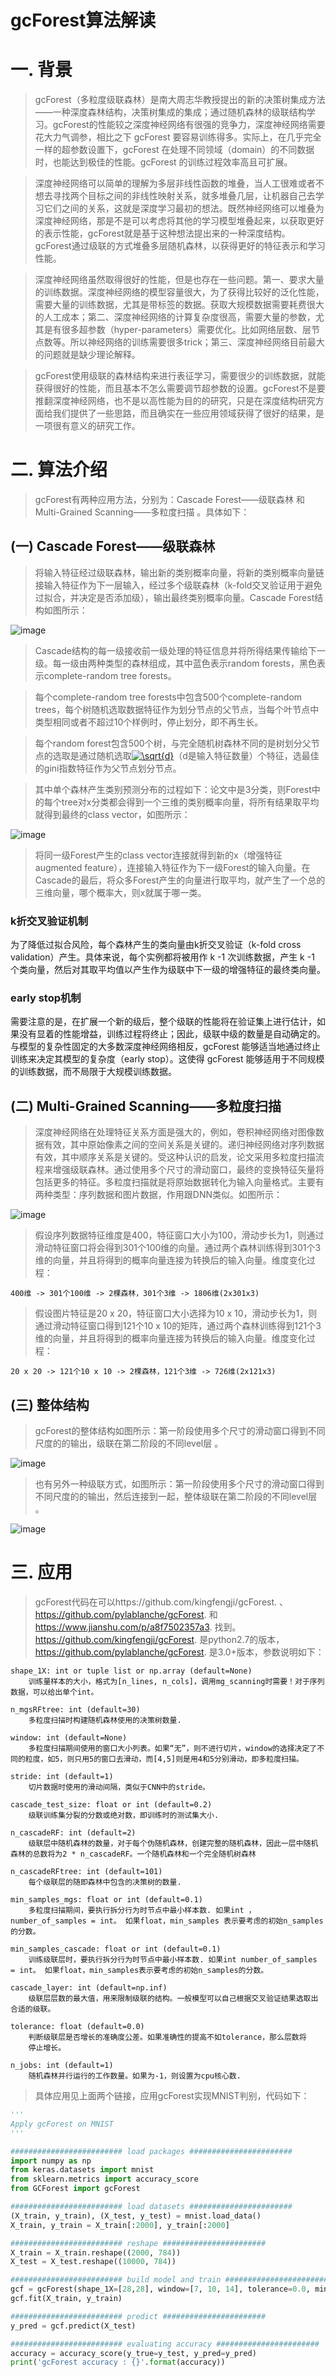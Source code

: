 gcForest算法解读
===============

# 一. 背景

> gcForest（多粒度级联森林）是南大周志华教授提出的新的决策树集成方法——一种深度森林结构，决策树集成的集成；通过随机森林的级联结构学习。gcForest的性能较之深度神经网络有很强的竞争力，深度神经网络需要花大力气调参，相比之下 gcForest 要容易训练得多。实际上，在几乎完全一样的超参数设置下，gcForest 在处理不同领域（domain）的不同数据时，也能达到极佳的性能。gcForest 的训练过程效率高且可扩展。

> 深度神经网络可以简单的理解为多层非线性函数的堆叠，当人工很难或者不想去寻找两个目标之间的非线性映射关系，就多堆叠几层，让机器自己去学习它们之间的关系，这就是深度学习最初的想法。既然神经网络可以堆叠为深度神经网络，那是不是可以考虑将其他的学习模型堆叠起来，以获取更好的表示性能，gcForest就是基于这种想法提出来的一种深度结构。gcForest通过级联的方式堆叠多层随机森林，以获得更好的特征表示和学习性能。

> 深度神经网络虽然取得很好的性能，但是也存在一些问题。第一、要求大量的训练数据。深度神经网络的模型容量很大，为了获得比较好的泛化性能，需要大量的训练数据，尤其是带标签的数据。获取大规模数据需要耗费很大的人工成本；第二、深度神经网络的计算复杂度很高，需要大量的参数，尤其是有很多超参数（hyper-parameters）需要优化。比如网络层数、层节点数等。所以神经网络的训练需要很多trick；第三、深度神经网络目前最大的问题就是缺少理论解释。

> gcForest使用级联的森林结构来进行表征学习，需要很少的训练数据，就能获得很好的性能，而且基本不怎么需要调节超参数的设置。gcForest不是要推翻深度神经网络，也不是以高性能为目的的研究，只是在深度结构研究方面给我们提供了一些思路，而且确实在一些应用领域获得了很好的结果，是一项很有意义的研究工作。

# 二. 算法介绍

> gcForest有两种应用方法，分别为：Cascade Forest——级联森林 和 Multi-Grained Scanning——多粒度扫描 。具体如下：

## (一) Cascade Forest——级联森林

> 将输入特征经过级联森林，输出新的类别概率向量，将新的类别概率向量链接输入特征作为下一层输入，经过多个级联森林（k-fold交叉验证用于避免过拟合，并决定是否添加级），输出最终类别概率向量。Cascade Forest结构如图所示：

![image](https://github.com/ShaoQiBNU/SQgcForest/blob/master/images/1.png)

> Cascade结构的每一级接收前一级处理的特征信息并将所得结果传输给下一级。每一级由两种类型的森林组成，其中蓝色表示random forests，黑色表示complete-random tree forests。

> 每个complete-random tree forests中包含500个complete-random trees，每个树随机选取数据特征作为划分节点的父节点，当每个叶节点中类型相同或者不超过10个样例时，停止划分，即不再生长。

> 每个random forest包含500个树，与完全随机树森林不同的是树划分父节点的选取是通过随机选取<a href="https://www.codecogs.com/eqnedit.php?latex=\sqrt{d}" target="_blank"><img src="https://latex.codecogs.com/svg.latex?\sqrt{d}" title="\sqrt{d}" /></a>（d是输入特征数量）个特征，选最佳的gini指数特征作为父节点划分节点。

> 其中单个森林产生类别预测分布的过程如下：论文中是3分类，则Forest中的每个tree对x分类都会得到一个三维的类别概率向量，将所有结果取平均就得到最终的class vector，如图所示：

![image](https://github.com/ShaoQiBNU/SQgcForest/blob/master/images/2.png)

> 将同一级Forest产生的class vector连接就得到新的x（增强特征augmented feature），连接输入特征作为下一级Forest的输入向量。在Cascade的最后，将众多Forest产生的向量进行取平均，就产生了一个总的三维向量，哪个概率大，则x就属于哪一类。

### k折交叉验证机制
为了降低过拟合风险，每个森林产生的类向量由k折交叉验证（k-fold cross validation）产生。具体来说，每个实例都将被用作 k -1 次训练数据，产生 k -1 个类向量，然后对其取平均值以产生作为级联中下一级的增强特征的最终类向量。

### early stop机制
需要注意的是，在扩展一个新的级后，整个级联的性能将在验证集上进行估计，如果没有显着的性能增益，训练过程将终止；因此，级联中级的数量是自动确定的。与模型的复杂性固定的大多数深度神经网络相反，gcForest 能够适当地通过终止训练来决定其模型的复杂度（early stop）。这使得 gcForest 能够适用于不同规模的训练数据，而不局限于大规模训练数据。

## (二) Multi-Grained Scanning——多粒度扫描

> 深度神经网络在处理特征关系方面是强大的，例如，卷积神经网络对图像数据有效，其中原始像素之间的空间关系是关键的。递归神经网络对序列数据有效，其中顺序关系是关键的。受这种认识的启发，论文采用多粒度扫描流程来增强级联森林。通过使用多个尺寸的滑动窗口，最终的变换特征矢量将包括更多的特征。多粒度扫描就是将原始数据转化为输入向量格式。主要有两种类型：序列数据和图片数据，作用跟DNN类似。如图所示：

![image](https://github.com/ShaoQiBNU/SQgcForest/blob/master/images/3.png)

> 假设序列数据特征维度是400，特征窗口大小为100，滑动步长为1，则通过滑动特征窗口将会得到301个100维的向量。通过两个森林训练得到301个3维的向量，并且将得到的概率向量连接为转换后的输入向量。维度变化过程：

```
400维 -> 301个100维 -> 2棵森林，301个3维 -> 1806维(2x301x3) 
```

> 假设图片特征是20 x 20，特征窗口大小选择为10 x 10，滑动步长为1，则通过滑动特征窗口得到121个10 x 10的矩阵，通过两个森林训练得到121个3维的向量，并且将得到的概率向量连接为转换后的输入向量。维度变化过程：

```
20 x 20 -> 121个10 x 10 -> 2棵森林，121个3维 -> 726维(2x121x3)
```

## (三) 整体结构

> gcForest的整体结构如图所示：第一阶段使用多个尺寸的滑动窗口得到不同尺度的的输出，级联在第二阶段的不同level层 。

![image](https://github.com/ShaoQiBNU/SQgcForest/blob/master/images/4.png)

> 也有另外一种级联方式，如图所示：第一阶段使用多个尺寸的滑动窗口得到不同尺度的的输出，然后连接到一起，整体级联在第二阶段的不同level层 。

![image](https://github.com/ShaoQiBNU/SQgcForest/blob/master/images/5.png)

# 三. 应用

> gcForest代码在可以https://github.com/kingfengji/gcForest. 、 https://github.com/pylablanche/gcForest. 和 https://www.jianshu.com/p/a8f7502357a3. 找到。https://github.com/kingfengji/gcForest. 是python2.7的版本， https://github.com/pylablanche/gcForest. 是3.0+版本，参数说明如下：

```
shape_1X: int or tuple list or np.array (default=None)
    训练量样本的大小，格式为[n_lines, n_cols]，调用mg_scanning时需要！对于序列数据，可以给出单个int。

n_mgsRFtree: int (default=30)
    多粒度扫描时构建随机森林使用的决策树数量.

window: int (default=None)
    多粒度扫描期间使用的窗口大小列表。如果“无”，则不进行切片，window的选择决定了不同的粒度，如5，则只用5的窗口去滑动，而[4,5]则是用4和5分别滑动，即多粒度扫描。

stride: int (default=1)
    切片数据时使用的滑动间隔，类似于CNN中的stride。

cascade_test_size: float or int (default=0.2)
    级联训练集分裂的分数或绝对数，即训练时的测试集大小.

n_cascadeRF: int (default=2)
    级联层中随机森林的数量，对于每个伪随机森林，创建完整的随机森林，因此一层中随机森林的总数将为2 * n_cascadeRF。一个随机森林和一个完全随机树森林

n_cascadeRFtree: int (default=101)
    每个级联层的随即森林中包含的决策树的数量.

min_samples_mgs: float or int (default=0.1)
    多粒度扫描期间，要执行拆分行为时节点中最小样本数. 如果int ，number_of_samples = int。 如果float，min_samples 表示要考虑的初始n_samples的分数。

min_samples_cascade: float or int (default=0.1)
    训练级联层时，要执行拆分行为时节点中最小样本数. 如果int number_of_samples = int。 如果float，min_samples表示要考虑的初始n_samples的分数。

cascade_layer: int (default=np.inf)
    级联层层数的最大值，用来限制级联的结构。一般模型可以自己根据交叉验证结果选取出合适的级联。

tolerance: float (default=0.0)
    判断级联层是否增长的准确度公差。如果准确性的提高不如tolerance，那么层数将
    停止增长。

n_jobs: int (default=1)
    随机森林并行运行的工作数量。如果为-1，则设置为cpu核心数.
```

> 具体应用见上面两个链接，应用gcForest实现MNIST判别，代码如下：

```python
'''
Apply gcForest on MNIST
'''

######################### load packages #######################
import numpy as np
from keras.datasets import mnist
from sklearn.metrics import accuracy_score
from GCForest import gcForest

######################### load datasets #######################
(X_train, y_train), (X_test, y_test) = mnist.load_data()
X_train, y_train = X_train[:2000], y_train[:2000]

######################### reshape #######################
X_train = X_train.reshape((2000, 784))
X_test = X_test.reshape((10000, 784))

######################### build model and train #######################
gcf = gcForest(shape_1X=[28,28], window=[7, 10, 14], tolerance=0.0, min_samples_mgs=10, min_samples_cascade=7)
gcf.fit(X_train, y_train)

######################### predict #######################
y_pred = gcf.predict(X_test)

######################### evaluating accuracy #######################
accuracy = accuracy_score(y_true=y_test, y_pred=y_pred)
print('gcForest accuracy : {}'.format(accuracy))
```


